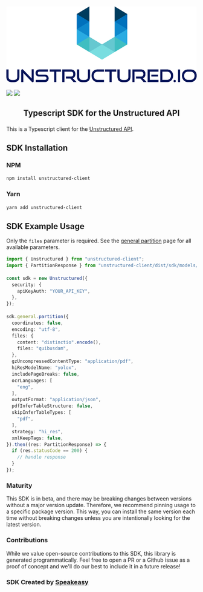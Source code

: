 <h3 align="center">
  <img
    src="https://raw.githubusercontent.com/Unstructured-IO/unstructured/main/img/unstructured_logo.png"
    height="200"
  >
</h3>

<div align="left">
    <a href="https://speakeasyapi.dev/"><img src="https://custom-icon-badges.demolab.com/badge/-Built%20By%20Speakeasy-212015?style=for-the-badge&logoColor=FBE331&logo=speakeasy&labelColor=545454" /></a>
    <a href="https://github.com/Unstructured-IO/unstructured-js-client.git/actions"><img src="https://img.shields.io/github/actions/workflow/status/speakeasy-sdks/bolt-php/speakeasy_sdk_generation.yml?style=for-the-badge" /></a>
</div>

<h2 align="center">
  <p>Typescript SDK for the Unstructured API</p>
</h2>

This is a Typescript client for the [Unstructured API](https://unstructured-io.github.io/unstructured/api.html). 

<!-- Start SDK Installation -->
## SDK Installation

### NPM

```bash
npm install unstructured-client
```

### Yarn

```bash
yarn add unstructured-client
```
<!-- End SDK Installation -->

## SDK Example Usage
Only the `files` parameter is required. See the [general partition]([General](docs/sdks/general/README.md)) page for all available parameters. 

```typescript
import { Unstructured } from "unstructured-client";
import { PartitionResponse } from "unstructured-client/dist/sdk/models/operations";

const sdk = new Unstructured({
  security: {
    apiKeyAuth: "YOUR_API_KEY",
  },
});

sdk.general.partition({
  coordinates: false,
  encoding: "utf-8",
  files: {
    content: "distinctio".encode(),
    files: "quibusdam",
  },
  gzUncompressedContentType: "application/pdf",
  hiResModelName: "yolox",
  includePageBreaks: false,
  ocrLanguages: [
    "eng",
  ],
  outputFormat: "application/json",
  pdfInferTableStructure: false,
  skipInferTableTypes: [
    "pdf",
  ],
  strategy: "hi_res",
  xmlKeepTags: false,
}).then((res: PartitionResponse) => {
  if (res.statusCode == 200) {
    // handle response
  }
});
```

<!-- Start Dev Containers -->

<!-- End Dev Containers -->

<!-- Placeholder for Future Speakeasy SDK Sections -->

### Maturity

This SDK is in beta, and there may be breaking changes between versions without a major version update. Therefore, we recommend pinning usage
to a specific package version. This way, you can install the same version each time without breaking changes unless you are intentionally
looking for the latest version.

### Contributions

While we value open-source contributions to this SDK, this library is generated programmatically.
Feel free to open a PR or a Github issue as a proof of concept and we'll do our best to include it in a future release!

### SDK Created by [Speakeasy](https://docs.speakeasyapi.dev/docs/using-speakeasy/client-sdks)

